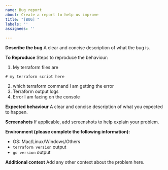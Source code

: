 ```yaml
---
name: Bug report
about: Create a report to help us improve
title: "[BUG] "
labels: ''
assignees: ''

---
```


**Describe the bug**
A clear and concise description of what the bug is.

**To Reproduce**
Steps to reproduce the behaviour:
1. My terraform files are
```hcl
# my terraform script here
```
2. which terraform command I am getting the error
3. Terraform output logs
4. Error I am facing on the console

**Expected behaviour**
A clear and concise description of what you expected to happen.

**Screenshots**
If applicable, add screenshots to help explain your problem.

**Environment (please complete the following information):**
 - OS: Mac/Linux/Windows/Others
 - `terraform version` output
 - `go version` output

**Additional context**
Add any other context about the problem here.
